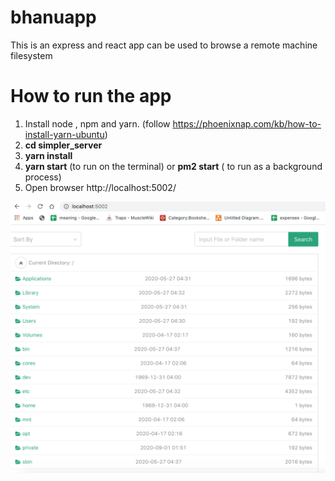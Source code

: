 # bhanuapp

This is an express and react app can be used to browse a remote machine filesystem

# How to run the app
 1. Install node , npm and yarn. (follow https://phoenixnap.com/kb/how-to-install-yarn-ubuntu)
 3. **cd simpler_server**
 4. **yarn install**
 5. **yarn start** (to run on the terminal) or **pm2 start** ( to run as a background process)
 6. Open browser http://localhost:5002/
 
 
 ![Test Image 1](https://github.com/leelakrishnak/bhanuapp/blob/master/screenshot.png)
